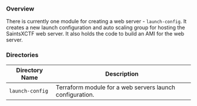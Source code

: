 ### Overview

There is currently one module for creating a web server - `launch-config`.  It creates a new launch configuration and 
auto scaling group for hosting the SaintsXCTF web server.  It also holds the code to build an AMI for the web server.

### Directories

| Directory Name    | Description                                                                 |
|-------------------|-----------------------------------------------------------------------------|
| `launch-config`   | Terraform module for a web servers launch configuration.                    |
